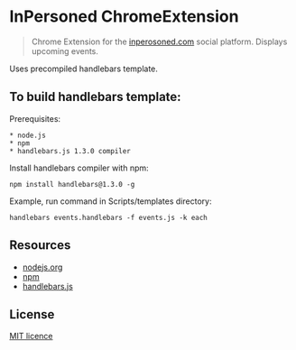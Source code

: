InPersoned ChromeExtension
===============

> Chrome Extension for the [inperosoned.com](http://inpersoned.com) social platform. Displays upcoming events.
 
Uses precompiled handlebars template.

## To build handlebars template:

Prerequisites:

	* node.js
	* npm
	* handlebars.js 1.3.0 compiler

Install handlebars compiler with npm:

	npm install handlebars@1.3.0 -g

Example, run command in Scripts/templates directory:
	
	handlebars events.handlebars -f events.js -k each


Resources
---
  - [nodejs.org](http://nodejs.org/)
  - [npm](http://npmjs.org/)
  - [handlebars.js](http://handlebarsjs.com/)

## License
[MIT licence](http://opensource.org/licenses/MIT)
